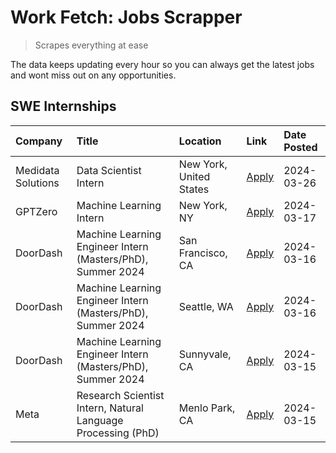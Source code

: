# Work Fetch: Jobs Scrapper
> Scrapes everything at ease

The data keeps updating every hour so you can always get the latest jobs and wont miss out on any opportunities.

## SWE Internships
<!--START_SECTION:workfetch-->
| Company            | Title                                                        | Location                | Link                                                                                                                                                                                                                                                                       | Date Posted   |
|:-------------------|:-------------------------------------------------------------|:------------------------|:---------------------------------------------------------------------------------------------------------------------------------------------------------------------------------------------------------------------------------------------------------------------------|:--------------|
| Medidata Solutions | Data Scientist Intern                                        | New York, United States | [Apply](https://www.linkedin.com/jobs/view/data-scientist-intern-at-medidata-solutions-3810253704?position=9&pageNum=0&refId=d36eFfj6o3n%2B2tSJi6BnCg%3D%3D&trackingId=x5cjvzV%2Fdc6Pk3ladYRbQw%3D%3D&trk=public_jobs_jserp-result_search-card)                            | 2024-03-26    |
| GPTZero            | Machine Learning Intern                                      | New York, NY            | [Apply](https://www.linkedin.com/jobs/view/machine-learning-intern-at-gptzero-3860723963?position=8&pageNum=0&refId=d36eFfj6o3n%2B2tSJi6BnCg%3D%3D&trackingId=ZWhME9hrZgF2fpjSvH07Fw%3D%3D&trk=public_jobs_jserp-result_search-card)                                       | 2024-03-17    |
| DoorDash           | Machine Learning Engineer Intern (Masters/PhD), Summer 2024  | San Francisco, CA       | [Apply](https://www.linkedin.com/jobs/view/machine-learning-engineer-intern-masters-phd-summer-2024-at-doordash-3736457737?position=3&pageNum=0&refId=d36eFfj6o3n%2B2tSJi6BnCg%3D%3D&trackingId=1h5jH6DoSzcz466x4me2CA%3D%3D&trk=public_jobs_jserp-result_search-card)     | 2024-03-16    |
| DoorDash           | Machine Learning Engineer Intern (Masters/PhD), Summer 2024  | Seattle, WA             | [Apply](https://www.linkedin.com/jobs/view/machine-learning-engineer-intern-masters-phd-summer-2024-at-doordash-3736455966?position=4&pageNum=0&refId=d36eFfj6o3n%2B2tSJi6BnCg%3D%3D&trackingId=4b2Nxim%2B45r75%2FDilJBcmA%3D%3D&trk=public_jobs_jserp-result_search-card) | 2024-03-16    |
| DoorDash           | Machine Learning Engineer Intern (Masters/PhD), Summer 2024  | Sunnyvale, CA           | [Apply](https://www.linkedin.com/jobs/view/machine-learning-engineer-intern-masters-phd-summer-2024-at-doordash-3736454973?position=2&pageNum=0&refId=d36eFfj6o3n%2B2tSJi6BnCg%3D%3D&trackingId=j9YSEap%2B7Qzs0PtGgshkIw%3D%3D&trk=public_jobs_jserp-result_search-card)   | 2024-03-15    |
| Meta               | Research Scientist Intern, Natural Language Processing (PhD) | Menlo Park, CA          | [Apply](https://www.linkedin.com/jobs/view/research-scientist-intern-natural-language-processing-phd-at-meta-3858718375?position=10&pageNum=0&refId=d36eFfj6o3n%2B2tSJi6BnCg%3D%3D&trackingId=SMKuGb2P39nFWeUVHbLPBw%3D%3D&trk=public_jobs_jserp-result_search-card)       | 2024-03-15    |
<!--END_SECTION:workfetch-->
